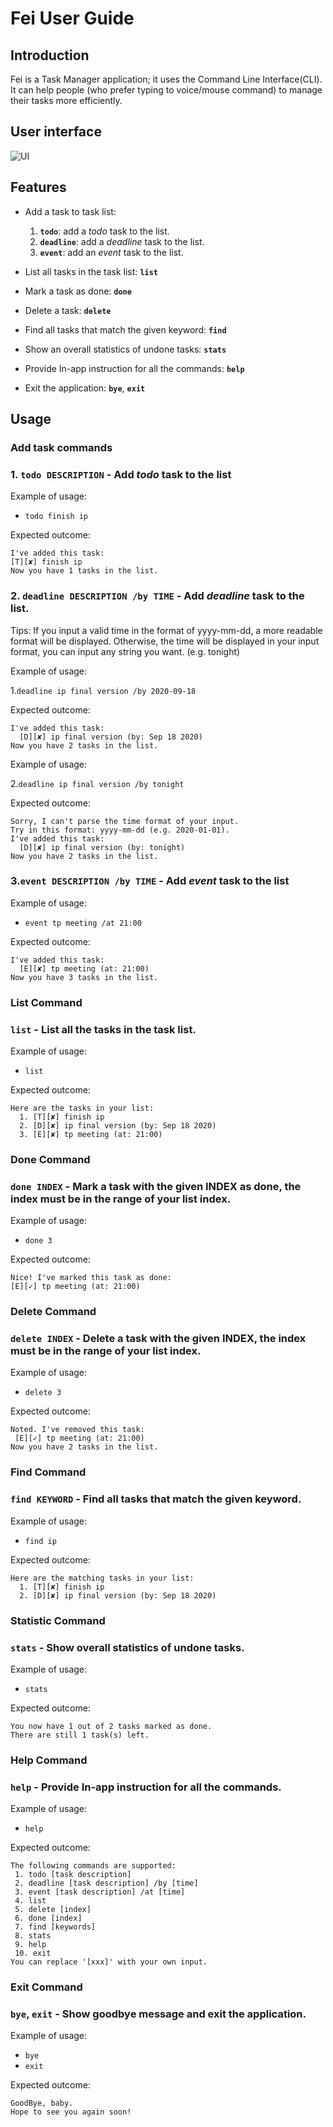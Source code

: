 # Fei User Guide

## Introduction
Fei is a Task Manager application; it uses the Command Line Interface(CLI). 
It can help people (who prefer typing to voice/mouse command) to manage their tasks more efficiently.

## User interface
![UI](Ui.png)

## Features 

* Add a task to task list:
    1. **`todo`**: add a *todo* task to the list.
    2. **`deadline`**: add a *deadline* task to the list.
    3. **`event`**: add an *event* task to the list.

* List all tasks in the task list: 
     **`list`**

* Mark a task as done: 
    **`done`**

* Delete a task:
    **`delete`**

* Find all tasks that match the given keyword:
    **`find`**
    
* Show an overall statistics of undone tasks:
    **`stats`**
    
* Provide In-app instruction for all the commands:
    **`help`**

* Exit the application:
    **`bye`**, **`exit`**

## Usage

### Add task commands

### 1. `todo DESCRIPTION` - Add *todo* task to the list

Example of usage: 

* `todo finish ip`

Expected outcome:
```
I've added this task:
[T][✘] finish ip
Now you have 1 tasks in the list.
```

### 2. `deadline DESCRIPTION /by TIME` - Add *deadline* task to the list.
Tips: If you input a valid time in the format of yyyy-mm-dd, a more readable format will be displayed.
Otherwise, the time will be displayed in your input format, you can input any string you want. (e.g. tonight)

Example of usage: 

1.`deadline ip final version /by 2020-09-18`

Expected outcome:
```
I've added this task: 
  [D][✘] ip final version (by: Sep 18 2020)
Now you have 2 tasks in the list.
```


Example of usage: 

2.`deadline ip final version /by tonight`

Expected outcome:
```
Sorry, I can't parse the time format of your input.
Try in this format: yyyy-mm-dd (e.g. 2020-01-01).
I've added this task: 
  [D][✘] ip final version (by: tonight)
Now you have 2 tasks in the list.
```

### 3.`event DESCRIPTION /by TIME` - Add *event* task to the list

Example of usage: 

* `event tp meeting /at 21:00`

Expected outcome:
```
I've added this task: 
  [E][✘] tp meeting (at: 21:00)
Now you have 3 tasks in the list.
```
### List Command

### `list` - List all the tasks in the task list.

Example of usage: 

* `list`

Expected outcome:
```
Here are the tasks in your list:
  1. [T][✘] finish ip
  2. [D][✘] ip final version (by: Sep 18 2020)
  3. [E][✘] tp meeting (at: 21:00)
```

### Done Command
### `done INDEX` - Mark a task with the given INDEX as done, the index must be in the range of your list index.
Example of usage: 

* `done 3`

Expected outcome:
```
Nice! I've marked this task as done:
[E][✓] tp meeting (at: 21:00)
```

### Delete Command
### `delete INDEX` - Delete a task with the given INDEX, the index must be in the range of your list index.
Example of usage: 

* `delete 3`

Expected outcome:
```
Noted. I've removed this task:
 [E][✓] tp meeting (at: 21:00)
Now you have 2 tasks in the list.
```

### Find Command
### `find KEYWORD` - Find all tasks that match the given keyword.
Example of usage: 

* `find ip`

Expected outcome:
```
Here are the matching tasks in your list:
  1. [T][✘] finish ip
  2. [D][✘] ip final version (by: Sep 18 2020)
```

### Statistic Command
### `stats` - Show overall statistics of undone tasks.
Example of usage: 

* `stats`

Expected outcome:
```
You now have 1 out of 2 tasks marked as done.
There are still 1 task(s) left.
```

### Help Command
### `help` - Provide In-app instruction for all the commands.
Example of usage: 

* `help`

Expected outcome:
```
The following commands are supported:
 1. todo [task description]
 2. deadline [task description] /by [time]
 3. event [task description] /at [time]
 4. list
 5. delete [index]
 6. done [index]
 7. find [keywords]
 8. stats
 9. help
 10. exit
You can replace '[xxx]' with your own input.
```

### Exit Command
### `bye`, `exit` - Show goodbye message and exit the application.
Example of usage: 

* `bye`
* `exit`

Expected outcome:
```
GoodBye, baby.
Hope to see you again soon!
```
